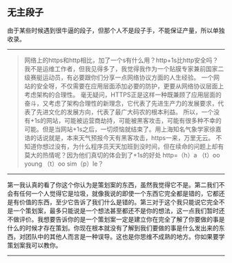 ## 无主段子

由于某些时候遇到很牛逼的段子，但那个人不是段子手，不能保证产量，所以单独收录。

---
> 网络上的https和http相比，加了一个s有什么用？http+1s比http安全吗？
我不是运维工作者，但我见得多了，我觉得我作为一个贴膜专家兼前国家二级赛艇运动员，有必要跟你们分享一点网络协议方面的人生经验。
一个网站的安全呀，不仅需要在应用层面添加必要的防护，更要从网络协议层面上考虑架构的合理性。
毫无疑问，HTTPS正是这样一种既兼顾了应用层面的奋斗，又考虑了架构合理性的新理念，它代表了先进生产力的发展要求，代表了先进文化的发展方向，代表了最广大码农的根本利益。
所以，一个没有+1s的网站，可能被运营商劫持，可能被黑客攻击，可能有很多种不幸的可能。但是当网站+1s之后，一切烦恼就结束了。用上海知名气象学家徐嘉诰的话说就是，本来天气预报今天有黑客攻击，https一来，万里无云。
不知道你想过没有，为什么程序员天天加班到没时间，但在续命的问题上却有莫大的热情呢？因为他们真切的体会到了+1s的好处
http=（h）a （t）oo young （t）oo sim（p）le？

---
> 
第一我认真的看了你这个你认为是策划案的东西，虽然我觉得它不是。第二我们不会有任何一个人觉得它是垃圾，就像我说的即使一个东西它完全都是错的，它都还是有价值的东西，至少它告诉了我们什么是错的。第三对于这个我只能说它完全不是一个策划案，最多只能说是一个想法甚至都还不是你的想法，这一点我们暂时还不做评价。我想要告诉你的是一个策划案一定是建立你在完全了解了你要做的事是什么的时候才存在策划。你现在根本就没有了解到我们要做的事是什么发出来的东西，对团队中的其他人而言是一种误导。这也是你思维不成熟的地方。你如果要学策划案我可以教你。

---